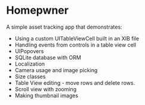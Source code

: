 Homepwner
=========

A simple asset tracking app that demonstrates:

* Using a custom UITableViewCell built in an XIB file
* Handling events from controls in a table view cell
* UIPopovers
* SQLite database with ORM
* Localization
* Camera usage and image picking
* Size classes
* Table View editing - move rows and delete rows.
* Scroll view with zooming
* Making thumbnail images


